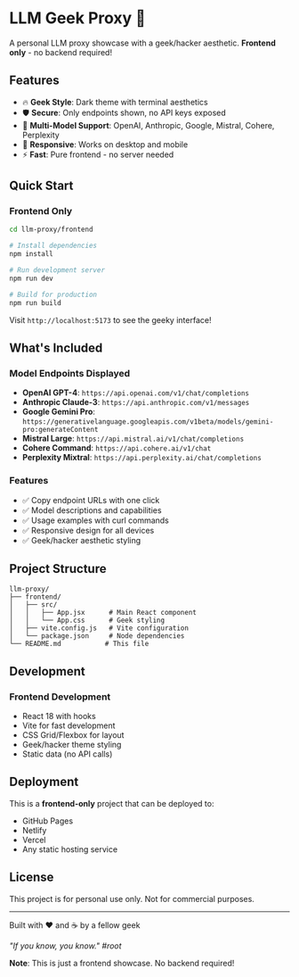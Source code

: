 # LLM Geek Proxy 🚀

A personal LLM proxy showcase with a geek/hacker aesthetic. **Frontend only** - no backend required!

## Features

- 🔥 **Geek Style**: Dark theme with terminal aesthetics
- 🛡️ **Secure**: Only endpoints shown, no API keys exposed
- 🚀 **Multi-Model Support**: OpenAI, Anthropic, Google, Mistral, Cohere, Perplexity
- 📱 **Responsive**: Works on desktop and mobile
- ⚡ **Fast**: Pure frontend - no server needed

## Quick Start

### Frontend Only

```bash
cd llm-proxy/frontend

# Install dependencies
npm install

# Run development server
npm run dev

# Build for production
npm run build
```

Visit `http://localhost:5173` to see the geeky interface!

## What's Included

### Model Endpoints Displayed
- **OpenAI GPT-4**: `https://api.openai.com/v1/chat/completions`
- **Anthropic Claude-3**: `https://api.anthropic.com/v1/messages`
- **Google Gemini Pro**: `https://generativelanguage.googleapis.com/v1beta/models/gemini-pro:generateContent`
- **Mistral Large**: `https://api.mistral.ai/v1/chat/completions`
- **Cohere Command**: `https://api.cohere.ai/v1/chat`
- **Perplexity Mixtral**: `https://api.perplexity.ai/chat/completions`

### Features
- ✅ Copy endpoint URLs with one click
- ✅ Model descriptions and capabilities
- ✅ Usage examples with curl commands
- ✅ Responsive design for all devices
- ✅ Geek/hacker aesthetic styling

## Project Structure

```
llm-proxy/
├── frontend/
│   ├── src/
│   │   ├── App.jsx      # Main React component
│   │   └── App.css      # Geek styling
│   ├── vite.config.js   # Vite configuration
│   └── package.json     # Node dependencies
└── README.md           # This file
```

## Development

### Frontend Development  
- React 18 with hooks
- Vite for fast development
- CSS Grid/Flexbox for layout
- Geek/hacker theme styling
- Static data (no API calls)

## Deployment

This is a **frontend-only** project that can be deployed to:
- GitHub Pages
- Netlify
- Vercel
- Any static hosting service

## License

This project is for personal use only. Not for commercial purposes.

---

Built with ❤️ and ☕ by a fellow geek

*"If you know, you know." #root*

**Note**: This is just a frontend showcase. No backend required!